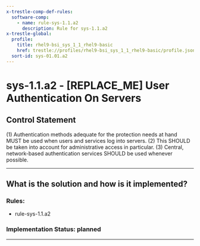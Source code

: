 ```yaml
---
x-trestle-comp-def-rules:
  software-comp:
    - name: rule-sys-1.1.a2
      description: Rule for sys-1.1.a2
x-trestle-global:
  profile:
    title: rhel9-bsi_sys_1_1_rhel9-basic
    href: trestle://profiles/rhel9-bsi_sys_1_1_rhel9-basic/profile.json
  sort-id: sys-01.01.a2
---
```


# sys-1.1.a2 - \[REPLACE_ME\] User Authentication On Servers

## Control Statement

(1) Authentication methods adequate for the protection needs at hand MUST be used when users and services log into servers. (2) This SHOULD be taken into account for administrative access in particular. (3) Central, network-based authentication services SHOULD be used whenever possible.

______________________________________________________________________

## What is the solution and how is it implemented?

<!-- For implementation status enter one of: implemented, partial, planned, alternative, not-applicable -->

<!-- Note that the list of rules under ### Rules: is read-only and changes will not be captured after assembly to JSON -->

<!-- Add control implementation description here for control: sys-1.1.a2 -->

### Rules:

  - rule-sys-1.1.a2

### Implementation Status: planned

______________________________________________________________________
